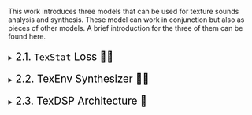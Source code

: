 This work introduces three models that can be used for texture sounds analysis and synthesis. These model can work in conjunction but also as pieces of other models. A brief introduction for the three of them can be found here.

<div style="margin-top: 20px;"></div>
<details>
<summary><span style="font-weight: normal; font-size: 1.5em; color: black">2.1. <code>TexStat</code> Loss 📖🚧</span></summary>
<div style="margin-top: 20px;"></div>

<p><code>TexStat</code> is a loss function based on a direct comparison of a revised version of McDermott and Simoncelli's summary of statistics <a href="https://doi.org/10.1016/j.neuron.2011.06.032" target="_blank" style="font-weight: normal;">[McDermott et al., 2020]</a>. This approach allows the TexStat loss function to train texture sound generative models by focusing strictly on the statistical properties of sounds, rather than the sounds themselves. As a result, the synthesized textures naturally differ from the original inputs, while still preserving the essential perceptual qualities that define their type.</p>

<div style="overflow-x: auto; max-width: 80%; margin: 0 auto; padding: 10px; box-sizing: border-box;">
  
  <p style="text-align: center; font-size: 0.85em; color: #666;">
  <strong>Figure.</strong> <code>TexStat</code>'s summary of statistics extraction diagram. 
  </p>  
</div>

</details>

<div style="margin-top: 20px;"></div>
<details>
<summary><span style="font-weight: normal; font-size: 1.5em; color: black">2.2. TexEnv Synthesizer 📖🚧</span></summary>
<div style="margin-top: 20px;"></div>

<p><code>TexEnv</code> is a differentiable signal processor that through the use of the Inverse Discrete Fourier Transform creates a series of cyclic functions that are later imposed as amplitude envelopes of a subband decomposition of white noise. </p>
<div style="overflow-x: auto; max-width: 80%; margin: 0 auto; padding: 10px; box-sizing: border-box;">
  <p style="text-align: center; font-size: 0.85em; color: #666;">
  <strong>Figure.</strong>  <code>TexEnv</code> synthesizer diagram. 
  </p>  
</div>
</details>


<div style="margin-top: 20px;"></div>
<details>
<summary><span style="font-weight: normal; font-size: 1.5em; color: black">2.3. TexDSP Architecture 📖</span></summary>
<div style="margin-top: 20px;"></div>

<p><code>TexDSP</code> is an architecture based on Differential Digital Signal Processing (DDSP) <a href="https://magenta.tensorflow.org/ddsp" target="_blank" style="font-weight: normal;">[Engel et al., 2020]</a> introduced as a showcase of the previous models. At its core, <code>TexDSP</code> is a simple neural network whose goal is to learn a way to map simple features to the parameters needed by <code>TexEnv</code> to generate a particular texture sound by means of the <code>TexStat</code> loss function. This is done by finding statistical patterns between amplitude envelopes of a subband decomposition of the training data and then putting all together. A figure that summarizes this architecture can be found below.</p>
<div style="overflow-x: auto; max-width: 80%; margin: 0 auto; padding: 10px; box-sizing: border-box;">
  <div style="text-align: center; margin: 30px 0;">
    <img src="./assets/img/architecture.svg" alt="TexDSP architecture" style="max-width: 100%; height: auto;">
  </div>
  <p style="text-align: center; font-size: 0.85em; color: #666;">
  <strong>Figure.</strong> <code>TexDSP</code> architecture diagram. 
  </p>  
</div>

</details>
